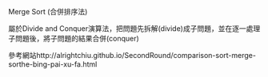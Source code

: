 Merge Sort (合併排序法)

屬於Divide and Conquer演算法，把問題先拆解(divide)成子問題，並在逐一處理子問題後，將子問題的結果合併(conquer)











參考網站http://alrightchiu.github.io/SecondRound/comparison-sort-merge-sorthe-bing-pai-xu-fa.html
